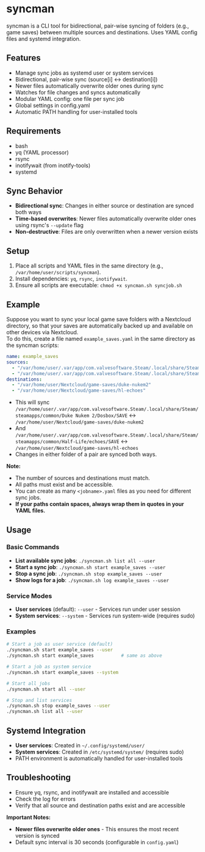 # syncman

syncman is a CLI tool for bidirectional, pair-wise syncing of folders (e.g., game saves) between multiple sources and destinations. Uses YAML config files and systemd integration.

## Features
- Manage sync jobs as systemd user or system services
- Bidirectional, pair-wise sync (source[i] <-> destination[i])  
- Newer files automatically overwrite older ones during sync
- Watches for file changes and syncs automatically
- Modular YAML config: one file per sync job
- Global settings in config.yaml
- Automatic PATH handling for user-installed tools

## Requirements
- bash
- yq (YAML processor)
- rsync
- inotifywait (from inotify-tools)
- systemd

## Sync Behavior
- **Bidirectional sync**: Changes in either source or destination are synced both ways
- **Time-based overwrites**: Newer files automatically overwrite older ones using rsync's `--update` flag
- **Non-destructive**: Files are only overwritten when a newer version exists

## Setup
1. Place all scripts and YAML files in the same directory (e.g., `/var/home/user/scripts/syncman`).
2. Install dependencies: `yq`, `rsync`, `inotifywait`.
3. Ensure all scripts are executable: `chmod +x syncman.sh syncjob.sh`

## Example

Suppose you want to sync your local game save folders with a Nextcloud directory, so that your saves are automatically backed up and available on other devices via Nextcloud.  
To do this, create a file named `example_saves.yaml` in the same directory as the syncman scripts:

```yaml
name: example_saves
sources:
  - "/var/home/user/.var/app/com.valvesoftware.Steam/.local/share/Steam/steamapps/common/Duke Nukem 2/Dosbox/SAVE"
  - "/var/home/user/.var/app/com.valvesoftware.Steam/.local/share/Steam/steamapps/common/Half-Life/echoes/SAVE"
destinations:
  - "/var/home/user/Nextcloud/game-saves/duke-nukem2"
  - "/var/home/user/Nextcloud/game-saves/hl-echoes"
```

- This will sync `/var/home/user/.var/app/com.valvesoftware.Steam/.local/share/Steam/steamapps/common/Duke Nukem 2/Dosbox/SAVE` <-> `/var/home/user/Nextcloud/game-saves/duke-nukem2`
- And `/var/home/user/.var/app/com.valvesoftware.Steam/.local/share/Steam/steamapps/common/Half-Life/echoes/SAVE` <-> `/var/home/user/Nextcloud/game-saves/hl-echoes`
- Changes in either folder of a pair are synced both ways.

**Note:**  
- The number of sources and destinations must match.
- All paths must exist and be accessible.
- You can create as many `<jobname>.yaml` files as you need for different sync jobs.
- **If your paths contain spaces, always wrap them in quotes in your YAML files.**

## Usage

### Basic Commands
- **List available sync jobs**: `./syncman.sh list all --user`
- **Start a sync job**: `./syncman.sh start example_saves --user`
- **Stop a sync job**: `./syncman.sh stop example_saves --user`
- **Show logs for a job**: `./syncman.sh log example_saves --user`

### Service Modes
- **User services** (default): `--user` - Services run under user session
- **System services**: `--system` - Services run system-wide (requires sudo)

### Examples
```bash
# Start a job as user service (default)
./syncman.sh start example_saves --user
./syncman.sh start example_saves          # same as above

# Start a job as system service
./syncman.sh start example_saves --system

# Start all jobs
./syncman.sh start all --user

# Stop and list services
./syncman.sh stop example_saves --user
./syncman.sh list all --user
```

## Systemd Integration
- **User services**: Created in `~/.config/systemd/user/` 
- **System services**: Created in `/etc/systemd/system/` (requires sudo)
- PATH environment is automatically handled for user-installed tools

## Troubleshooting
- Ensure yq, rsync, and inotifywait are installed and accessible
- Check the log for errors
- Verify that all source and destination paths exist and are accessible

**Important Notes:**
- **Newer files overwrite older ones** - This ensures the most recent version is synced
- Default sync interval is 30 seconds (configurable in `config.yaml`)